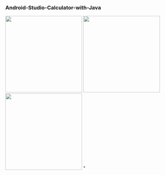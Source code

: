 ### Android-Studio-Calculator-with-Java
<img src="https://user-images.githubusercontent.com/77758884/142744931-6bb93d07-6b4e-4f38-bf5f-e8dadc56727c.png" width=240px /> <img src="https://user-images.githubusercontent.com/77758884/142755173-27dc6232-8544-4660-8bba-bfe7a1f7bc65.png" width=240px /><img src="https://user-images.githubusercontent.com/77758884/142821402-415eaa06-0ab7-454a-b467-14186d6b14a1.png" width=240px />
"

